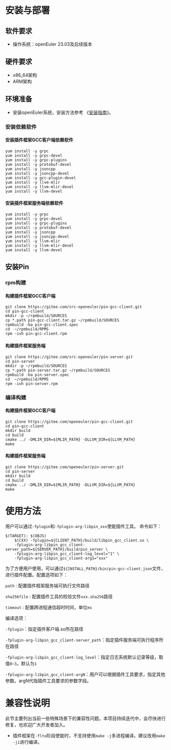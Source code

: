 # 安装与部署

## 软件要求

* 操作系统：openEuler 23.03及后续版本

## 硬件要求

* x86_64架构
* ARM架构

## 环境准备

* 安装openEuler系统，安装方法参考 《[安装指南](https://docs.openeuler.openatom.cn/zh/docs/25.03/server/installation_upgrade/installation/installation-preparations.html)》。

### 安装依赖软件

#### 安装插件框架GCC客户端依赖软件

```shell
yum install -y grpc
yum install -y grpc-devel
yum install -y grpc-plugins
yum install -y protobuf-devel
yum install -y jsoncpp
yum install -y jsoncpp-devel
yum install -y gcc-plugin-devel
yum install -y llvm-mlir
yum install -y llvm-mlir-devel
yum install -y llvm-devel
```

#### 安装插件框架服务端依赖软件

```shell
yum install -y grpc
yum install -y grpc-devel
yum install -y grpc-plugins
yum install -y protobuf-devel
yum install -y jsoncpp
yum install -y jsoncpp-devel
yum install -y llvm-mlir
yum install -y llvm-mlir-devel
yum install -y llvm-devel
```

## 安装Pin

### rpm构建

#### 构建插件框架GCC客户端

```shell
git clone https://gitee.com/src-openeuler/pin-gcc-client.git
cd pin-gcc-client
mkdir -p ~/rpmbuild/SOURCES
cp *.path pin-gcc-client.tar.gz ~/rpmbuild/SOURCES
rpmbuild -ba pin-gcc-client.spec
cd  ~/rpmbuild/RPMS
rpm -ivh pin-gcc-client.rpm
```

#### 构建插件框架服务端

```shell
git clone https://gitee.com/src-openeuler/pin-server.git
cd pin-server
mkdir -p ~/rpmbuild/SOURCES
cp *.path pin-server.tar.gz ~/rpmbuild/SOURCES
rpmbuild -ba pin-server.spec
cd  ~/rpmbuild/RPMS
rpm -ivh pin-server.rpm
```

### 编译构建

#### 构建插件框架GCC客户端

```shell
git clone https://gitee.com/openeuler/pin-gcc-client.git
cd pin-gcc-client
mkdir build
cd build
cmake ../ -DMLIR_DIR=${MLIR_PATH} -DLLVM_DIR=${LLVM_PATH}
make
```

#### 构建插件框架服务端

```shell
git clone https://gitee.com/openeuler/pin-server.git
cd pin-server
mkdir build
cd build
cmake ../ -DMLIR_DIR=${MLIR_PATH} -DLLVM_DIR=${LLVM_PATH}
make
```

# 使用方法

用户可以通过`-fplugin`和`-fplugin-arg-libpin_xxx`使能插件工具。
命令如下：

```shell
$(TARGET): $(OBJS)
    $(CXX) -fplugin=${CLIENT_PATH}/build/libpin_gcc_client.so \
    -fplugin-arg-libpin_gcc_client-server_path=${SERVER_PATH}/build/pin_server \
    -fplugin-arg-libpin_gcc_client-log_level="1" \
    -fplugin-arg-libpin_gcc_client-arg1="xxx"
```

为了方便用户使用，可以通过`${INSTALL_PATH}/bin/pin-gcc-client.json`文件，进行插件配置。配置选项如下：

`path` : 配置插件框架服务端可执行文件路径

`sha256file` : 配置插件工具的校验文件`xxx.sha256`路径

`timeout` : 配置跨进程通信超时时间，单位`ms`

编译选项：

`-fplugin`：指定插件客户端.so所在路径

`-fplugin-arg-libpin_gcc_client-server_path`：指定插件服务端可执行程序所在路径

`-fplugin-arg-libpin_gcc_client-log_level`：指定日志系统默认记录等级，取值`0~3`。默认为`1`

`-fplugin-arg-libpin_gcc_client-argN`：用户可以根据插件工具要求，指定其他参数。argN代指插件工具要求的参数字段。

# 兼容性说明

此节主要列出当前一些特殊场景下的兼容性问题。本项目持续迭代中，会尽快进行修复，也欢迎广大开发者加入。

* 插件框架在`-flto`阶段使能时，不支持使用`make -j`多进程编译。建议改用`make -j1`进行编译。
